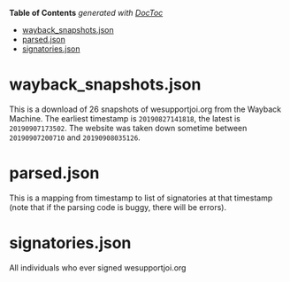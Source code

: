 <!-- prettier-ignore-start -->

<!-- START doctoc generated TOC please keep comment here to allow auto update -->
<!-- DON'T EDIT THIS SECTION, INSTEAD RE-RUN doctoc TO UPDATE -->
**Table of Contents**  *generated with [DocToc](https://github.com/thlorenz/doctoc)*

- [wayback_snapshots.json](#wayback_snapshotsjson)
- [parsed.json](#parsedjson)
- [signatories.json](#signatoriesjson)

<!-- END doctoc generated TOC please keep comment here to allow auto update -->

<!-- prettier-ignore-end -->

# wayback_snapshots.json

This is a download of 26 snapshots of wesupportjoi.org from the Wayback Machine. The
earliest timestamp is `20190827141818`, the latest is `20190907173502`. The website was
taken down sometime between `20190907200710` and `20190908035126`.

# parsed.json

This is a mapping from timestamp to list of signatories at that timestamp (note that if
the parsing code is buggy, there will be errors).

# signatories.json

All individuals who ever signed wesupportjoi.org
